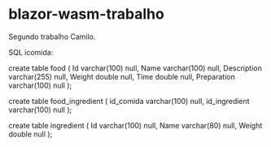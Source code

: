 # blazor-wasm-trabalho
Segundo trabalho Camilo.


SQL icomida:

create table food
(
    Id          varchar(100) null,
    Name        varchar(100) null,
    Description varchar(255) null,
    Weight      double       null,
    Time        double       null,
    Preparation varchar(100) null
);

create table food_ingredient
(
    id_comida     varchar(100) null,
    id_ingredient varchar(100) null
);

create table ingredient
(
    Id     varchar(100) null,
    Name   varchar(80)  null,
    Weight double       null
);
